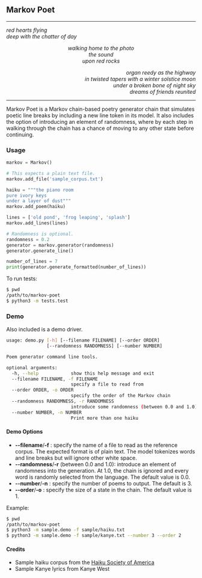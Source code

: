 ## Markov Poet
-----------

<p align="left"><em>
red hearts flying<br />
deep with the chatter of day
</em></p>


<p align="center"><em>
walking home to the photo<br />
the sound<br />
upon red rocks
</em></p>


<p align="right"><em>organ reedy as the highway<br />
in twisted tapers with a winter solstice moon<br />
under a broken bone of night sky<br />
dreams of friends reunited
</em></p>

-----

Markov Poet is a Markov chain-based poetry generator chain that simulates poetic line breaks by including a new line token in its model. It also includes the option of introducing an element of randomness, where by each step in walking through the chain has a chance of moving to any other state before continuing.


### Usage

```python
markov = Markov()

# This expects a plain text file.
markov.add_file('sample_corpus.txt')

haiku = """the piano room
pure ivory keys
under a layer of dust"""
markov.add_poem(haiku)

lines = ['old pond', 'frog leaping', 'splash']
markov.add_lines(lines)

# Randomness is optional.
randomness = 0.2
generator = markov.generator(randomness)
generator.generate_line()

number_of_lines = 7
print(generator.generate_formatted(number_of_lines))
```

To run tests:
```bash
$ pwd
/path/to/markov-poet
$ python3 -m tests.test
```

### Demo

Also included is a demo driver.
```bash
usage: demo.py [-h] [--filename FILENAME] [--order ORDER]
               [--randomness RANDOMNESS] [--number NUMBER]

Poem generator command line tools.

optional arguments:
  -h, --help            show this help message and exit
  --filename FILENAME, -f FILENAME
                        specify a file to read from
  --order ORDER, -o ORDER
                        specify the order of the Markov chain
  --randomness RANDOMNESS, -r RANDOMNESS
                        introduce some randomness (between 0.0 and 1.0)
  --number NUMBER, -n NUMBER
                        Print more than one haiku
```

#### Demo Options
- **--filename**/**-f** <filename>: specify the name of a file to read as the reference corpus. The expected format is of plain text. The model tokenizes words and line breaks but will ignore other white space.
- **--randomness**/**-r** <randomness> (between 0.0 and 1.0): introduce an element of randomness into the generation. At 1.0, the chain is ignored and every word is randomly selected from the language. The default value is 0.0.
- **--number**/**-n** <number>: specify the number of poems to output. The default is 3.
- **--order**/**-o** <order>: specify the size of a state in the chain. The default value is 1.

Example:
```bash
$ pwd
/path/to/markov-poet
$ python3 -m sample.demo -f sample/haiku.txt
$ python3 -m sample.demo -f sample/kanye.txt --number 3 --order 2
```

#### Credits
- Sample haiku corpus from the [Haiku Society of America](http://www.hsa-haiku.org/frogpond/museumawardscollection.html)
- Sample Kanye lyrics from Kanye West